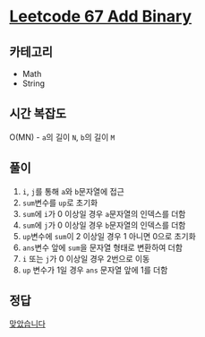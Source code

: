 # [Leetcode 67 Add Binary](https://leetcode.com/problems/add-binary/description/)

## 카테고리
* Math
* String

## 시간 복잡도
O(MN) - `a`의 길이 `N`, `b`의 길이 `M`

## 풀이
1. `i`, `j`를 통해 `a`와 `b`문자열에 접근
2. `sum`변수를 `up`로 초기화
3. `sum`에 `i`가 0 이상일 경우 `a`문자열의 인덱스를 더함
4. `sum`에 `j`가 0 이상일 경우 `b`문자열의 인덱스를 더함
5. `up`변수에 `sum`이 2 이상일 경우 1 아니면 0으로 초기화
6. `ans`변수 앞에 `sum`을 문자열 형태로 변환하여 더함
7. `i` 또는 `j`가 0 이상일 경우 2번으로 이동
8. `up` 변수가 1일 경우 `ans` 문자열 앞에 1를 더함

## 정답
[맞았습니다](https://leetcode.com/problems/add-binary/submissions/907710361/)